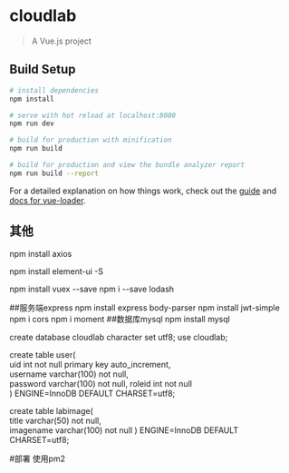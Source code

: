 # cloudlab

> A Vue.js project

## Build Setup

``` bash
# install dependencies
npm install

# serve with hot reload at localhost:8080
npm run dev

# build for production with minification
npm run build

# build for production and view the bundle analyzer report
npm run build --report
```

For a detailed explanation on how things work, check out the [guide](http://vuejs-templates.github.io/webpack/) and [docs for vue-loader](http://vuejs.github.io/vue-loader).

## 其他
npm install axios

npm install element-ui -S

npm install vuex --save
npm i --save lodash

##服务端express
npm install express body-parser
npm install jwt-simple
npm i cors
npm i moment
##数据库mysql
npm install mysql


create database cloudlab character set utf8;
use cloudlab;

create table user(  
uid int not null primary key auto_increment,  
username varchar(100) not null,  
password varchar(100) not null,
roleid int not null   
)
ENGINE=InnoDB DEFAULT CHARSET=utf8; 

create table labimage(   
title varchar(50) not null,  
imagename varchar(100) not null
)
ENGINE=InnoDB DEFAULT CHARSET=utf8;

#部署
使用pm2